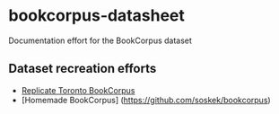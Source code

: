 # bookcorpus-datasheet
Documentation effort for the BookCorpus dataset

## Dataset recreation efforts
* [Replicate Toronto BookCorpus](https://github.com/sgraaf/Replicate-Toronto-BookCorpus)
* [Homemade BookCorpus] (https://github.com/soskek/bookcorpus)
